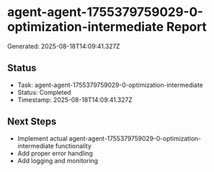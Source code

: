 # agent-agent-1755379759029-0-optimization-intermediate Report

Generated: 2025-08-18T14:09:41.327Z

## Status
- Task: agent-agent-1755379759029-0-optimization-intermediate
- Status: Completed
- Timestamp: 2025-08-18T14:09:41.327Z

## Next Steps
- Implement actual agent-agent-1755379759029-0-optimization-intermediate functionality
- Add proper error handling
- Add logging and monitoring
